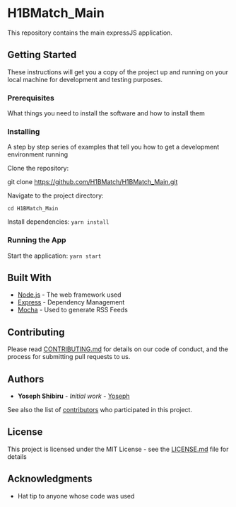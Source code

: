 # H1BMatch_Main
This repository contains the main expressJS application.

## Getting Started

These instructions will get you a copy of the project up and running on your local machine for development and testing purposes.

### Prerequisites

What things you need to install the software and how to install them

### Installing

A step by step series of examples that tell you how to get a development environment running

Clone the repository:

git clone https://github.com/H1BMatch/H1BMatch_Main.git

Navigate to the project directory:

 ```cd H1BMatch_Main```

Install dependencies:
```yarn install```
### Running the App

Start the application:
```yarn start```

## Built With

* [Node.js](https://nodejs.org/) - The web framework used
* [Express](https://expressjs.com/) - Dependency Management
* [Mocha](https://mochajs.org/) - Used to generate RSS Feeds

## Contributing

Please read [CONTRIBUTING.md](https://gist.github.com/PurpleBooth/b24679402957c63ec426) for details on our code of conduct, and the process for submitting pull requests to us.

## Authors

* **Yoseph Shibiru** - *Initial work* - [Yoseph](https://github.com/redsprites)

See also the list of [contributors](https://github.com/yourname/project/contributors) who participated in this project.

## License

This project is licensed under the MIT License - see the [LICENSE.md](LICENSE.md) file for details

## Acknowledgments

* Hat tip to anyone whose code was used
